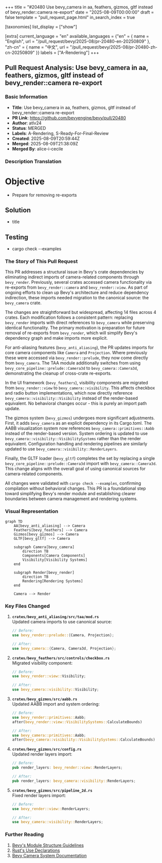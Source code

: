 +++
title = "#20480 Use bevy_camera in aa, feathers, gizmos, gltf instead of bevy_render::camera re-export"
date = "2025-08-09T00:00:00"
draft = false
template = "pull_request_page.html"
in_search_index = true

[taxonomies]
list_display = ["show"]

[extra]
current_language = "en"
available_languages = {"en" = { name = "English", url = "/pull_request/bevy/2025-08/pr-20480-en-20250809" }, "zh-cn" = { name = "中文", url = "/pull_request/bevy/2025-08/pr-20480-zh-cn-20250809" }}
labels = ["A-Rendering"]
+++

## Pull Request Analysis: Use bevy_camera in aa, feathers, gizmos, gltf instead of bevy_render::camera re-export

### Basic Information
- **Title**: Use bevy_camera in aa, feathers, gizmos, gltf instead of bevy_render::camera re-export
- **PR Link**: https://github.com/bevyengine/bevy/pull/20480
- **Author**: atlv24
- **Status**: MERGED
- **Labels**: A-Rendering, S-Ready-For-Final-Review
- **Created**: 2025-08-09T20:59:44Z
- **Merged**: 2025-08-09T21:38:09Z
- **Merged By**: alice-i-cecile

### Description Translation
# Objective
- Prepare for removing re-exports

## Solution
- title

## Testing
- cargo check --examples

### The Story of This Pull Request

This PR addresses a structural issue in Bevy's crate dependencies by eliminating indirect imports of camera-related components through `bevy_render`. Previously, several crates accessed camera functionality via re-exports from `bevy_render::camera` and `bevy_render::view`. As part of ongoing efforts to clean up Bevy's architecture and reduce dependency indirection, these imports needed migration to the canonical source: the `bevy_camera` crate.

The changes are straightforward but widespread, affecting 14 files across 4 crates. Each modification follows a consistent pattern: replacing `bevy_render` imports with direct references to `bevy_camera` while preserving identical functionality. The primary motivation is preparation for future removal of re-exports from `bevy_render`, which will simplify Bevy's dependency graph and make imports more explicit.

For anti-aliasing features (`bevy_anti_aliasing`), the PR updates imports for core camera components like `Camera` and `Projection`. Where previously these were accessed via `bevy_render::prelude`, they now come directly from `bevy_camera`. The TAA module additionally switches from using `bevy_core_pipeline::prelude::Camera3d` to `bevy_camera::Camera3d`, demonstrating the cleanup of cross-crate re-exports.

In the UI framework (`bevy_feathers`), visibility components are migrated from `bevy_render::view` to `bevy_camera::visibility`. This affects checkbox and radio button implementations, which now directly reference `bevy_camera::visibility::Visibility` instead of the render-based equivalent. No behavioral changes occur - this is purely an import path update.

The gizmos system (`bevy_gizmos`) undergoes more significant adjustments. First, it adds `bevy_camera` as an explicit dependency in its Cargo.toml. The AABB visualization system now references `bevy_camera::primitives::Aabb` instead of the render-based version. System ordering is updated to use `bevy_camera::visibility::VisibilitySystems` rather than the render equivalent. Configuration handling and rendering pipelines are similarly updated to use `bevy_camera::visibility::RenderLayers`.

Finally, the GLTF loader (`bevy_gltf`) completes the set by replacing a single `bevy_core_pipeline::prelude::Camera3d` import with `bevy_camera::Camera3d`. This change aligns with the overall goal of using canonical sources for camera-related components.

All changes were validated with `cargo check --examples`, confirming compilation without behavioral changes. This PR is a foundational step toward simplifying Bevy's render module and establishing clearer boundaries between camera management and rendering systems.

### Visual Representation

```mermaid
graph TD
    AA[bevy_anti_aliasing] --> Camera
    Feathers[bevy_feathers] --> Camera
    Gizmos[bevy_gizmos] --> Camera
    GLTF[bevy_gltf] --> Camera
    
    subgraph Camera[bevy_camera]
        direction TB
        Components[Camera Components]
        Visibility[Visibility Systems]
    end
    
    subgraph Render[bevy_render]
        direction TB
        Rendering[Rendering Systems]
    end
    
    Camera --> Render
```

### Key Files Changed

1. **`crates/bevy_anti_aliasing/src/taa/mod.rs`**  
   Updated camera imports to use canonical source:
   ```rust
   // Before:
   use bevy_render::prelude::{Camera, Projection};
   
   // After:
   use bevy_camera::{Camera, Camera3d, Projection};
   ```

2. **`crates/bevy_feathers/src/controls/checkbox.rs`**  
   Migrated visibility component:
   ```rust
   // Before:
   use bevy_render::view::Visibility;
   
   // After:
   use bevy_camera::visibility::Visibility;
   ```

3. **`crates/bevy_gizmos/src/aabb.rs`**  
   Updated AABB import and system ordering:
   ```rust
   // Before:
   use bevy_render::primitives::Aabb;
   after(bevy_render::view::VisibilitySystems::CalculateBounds)
   
   // After:
   use bevy_camera::primitives::Aabb;
   after(bevy_camera::visibility::VisibilitySystems::CalculateBounds)
   ```

4. **`crates/bevy_gizmos/src/config.rs`**  
   Updated render layers import:
   ```rust
   // Before:
   pub render_layers: bevy_render::view::RenderLayers;
   
   // After:
   pub render_layers: bevy_camera::visibility::RenderLayers;
   ```

5. **`crates/bevy_gizmos/src/pipeline_2d.rs`**  
   Fixed render layers import:
   ```rust
   // Before:
   use bevy_render::view::RenderLayers;
   
   // After:
   use bevy_camera::visibility::RenderLayers;
   ```

### Further Reading
1. [Bevy's Module Structure Guidelines](https://github.com/bevyengine/bevy/blob/main/docs/plugins_guidelines.md#module-structure)
2. [Rust's Use Declarations](https://doc.rust-lang.org/reference/items/use-declarations.html)
3. [Bevy Camera System Documentation](https://github.com/bevyengine/bevy/tree/main/crates/bevy_camera)